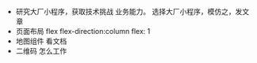 - 研究大厂小程序，获取技术挑战 业务能力。
  选择大厂小程序，模仿之，发文章
- 页面布局 
  flex flex-direction:column
  flex: 1
- 地图组件 
  看文档
- 二维码
  怎么工作
  